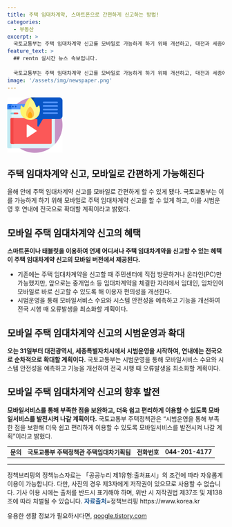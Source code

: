 ```yaml
---
title: 주택 임대차계약, 스마트폰으로 간편하게 신고하는 방법!
categories:
  - 부동산
excerpt: >
  국토교통부는 주택 임대차계약 신고를 모바일로 가능하게 하기 위해 개선하고, 대전과 세종에서 시범운영 후 연내 전국으로 확대할 예정이다. 이로써 스마트폰을 이용해 주택 임대차계약을 신고할 수 있게 되며, 시범운영을 통해 모바일서비스를 발전시켜 불편함을 최소화할 계획이다. 이에 관련하여 김헌정 국토부 주택정책관은 모바일로 주택 임대차계약 신고를 할 수 있도록 편의를 개선하고 신고 여건을 조성한다고 전했다. (150자)
feature_text: >
  ## rentn 실시간 뉴스 속보입니다.

  국토교통부는 주택 임대차계약 신고를 모바일로 가능하게 하기 위해 개선하고, 대전과 세종에서 시범운영 후 연내 전국으로 확대할 예정이다. 이로써 스마트폰을 이용해 주택 임대차계약을 신고할 수 있게 되며, 시범운영을 통해 모바일서비스를 발전시켜 불편함을 최소화할 계획이다. 이에 관련하여 김헌정 국토부 주택정책관은 모바일로 주택 임대차계약 신고를 할 수 있도록 편의를 개선하고 신고 여건을 조성한다고 전했다. (150자)
image: '/assets/img/newspaper.png'
---
```


<p><img src="/assets/img/news.png" alt="rentncar 속보" /></p>

<h2>주택 임대차계약 신고, 모바일로 간편하게 가능해진다</h2>

<p data-ke-size="size16">올해 안에 주택 임대차계약 신고를 모바일로 간편하게 할 수 있게 됐다. 국토교통부는 이를 가능하게 하기 위해 모바일로 주택 임대차계약 신고를 할 수 있게 하고, 이를 시범운영 후 연내에 전국으로 확대할 계획이라고 밝혔다.</p>

<h2>모바일 주택 임대차계약 신고의 혜택</h2>

<p data-ke-size="size16"><b>스마트폰이나 태블릿을 이용하여 언제 어디서나 주택 임대차계약을 신고할 수 있는 혜택이 주택 임대차계약 신고의 모바일 버전에서 제공된다.</b></p>

<ul>
  <li>기존에는 주택 임대차계약을 신고할 때 주민센터에 직접 방문하거나 온라인(PC)만 가능했지만, 앞으로는 중개업소 등 임대차계약을 체결한 자리에서 임대인, 임차인이 모바일로 바로 신고할 수 있도록 해 이용자 편의성을 개선한다.</li>
  <li>시범운영을 통해 모바일서비스 수요와 시스템 안전성을 예측하고 기능을 개선하여 전국 시행 때 오류발생을 최소화할 계획이다.</li>
</ul>

<h2>모바일 주택 임대차계약 신고의 시범운영과 확대</h2>

<p data-ke-size="size16"><b>오는 31일부터 대전광역시, 세종특별자치시에서 시범운영을 시작하여, 연내에는 전국으로 순차적으로 확대할 계획이다.</b> 국토교통부는 시범운영을 통해 모바일서비스 수요와 시스템 안전성을 예측하고 기능을 개선하여 전국 시행 때 오류발생을 최소화할 계획이다.</p>

<h2>모바일 주택 임대차계약 신고의 향후 발전</h2>

<p data-ke-size="size16"><b>모바일서비스를 통해 부족한 점을 보완하고, 더욱 쉽고 편리하게 이용할 수 있도록 모바일서비스를 발전시켜 나갈 계획이다.</b> 국토교통부 주택정책관은 “시범운영을 통해 부족한 점을 보완해 더욱 쉽고 편리하게 이용할 수 있도록 모바일서비스를 발전시켜 나갈 계획”이라고 밝혔다.</p>

<table>
  <tr>
    <td style="text-align: center; height: 17px;"><b>문의</b></td>
    <td style="text-align: center; height: 17px;"><b>국토교통부 주택정책관 주택임대차기획팀</b></td>
    <td style="text-align: center; height: 17px;"><b>전화번호</b></td>
    <td style="text-align: center; height: 17px;"><b>044-201-4177</b></td>
  </tr>
</table>

<hr>

<p data-ke-size="size16">정책브리핑의 정책뉴스자료는 「공공누리 제1유형:출처표시」의 조건에 따라 자유롭게 이용이 가능합니다. 다만, 사진의 경우 제3자에게 저작권이 있으므로 사용할 수 없습니다. 기사 이용 시에는 출처를 반드시 표기해야 하며, 위반 시 저작권법 제37조 및 제138조에 따라 처벌될 수 있습니다. <b><span style="color: #1a5490;">자료출처</span></b>=정책브리핑 https://www.korea.kr</p>
유용한 생활 정보가 필요하시다면, <a href="https://qoogle.tistory.com" rel="dofollow">qoogle.tistory.com</a>


